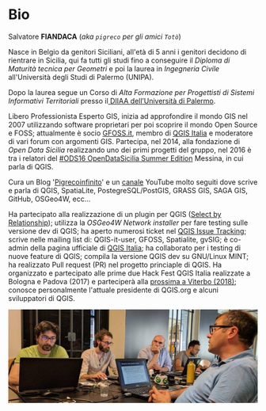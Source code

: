 # Bio

Salvatore **FIANDACA** (_aka `pigreco` per gli amici `Totò`_)

Nasce in Belgio da genitori Siciliani, all'età di 5 anni i genitori decidono di rientrare in Sicilia, qui fa tutti gli studi fino a conseguire il _Diploma di Maturità tecnica per Geometri_ e poi la laurea in _Ingegneria Civile_ all'Università degli Studi di Palermo (UNIPA).

Dopo la laurea segue un Corso di _Alta Formazione per Progettisti di Sistemi Informativi Territoriali_ presso il[ DIIAA dell’Università di Palermo](http://www.unipa.it/Dipartimento-di-Ingegneria-Idraulica-ed-Applicazioni-Ambientali/).

Libero Professionista Esperto GIS, inizia ad approfondire il mondo GIS nel 2007 utilizzando software proprietari per poi scoprire il mondo Open Source e FOSS; attualmente è socio [GFOSS.it](http://gfoss.it/), membro di [QGIS Italia](https://www.facebook.com/qgis.it/) e moderatore di vari forum con argomenti GIS. Partecipa, nel 2014, alla fondazione di _Open Data Sicilia_ realizzando uno dei primi progetti del gruppo, nel 2016 è tra i relatori del [#ODS16 OpenDataSicilia Summer Edition](http://ods16.opendatasicilia.it/) Messina, in cui parla di QGIS.

Cura un Blog '[Pigrecoinfinito](https://pigrecoinfinito.wordpress.com/)' e un [canale](https://www.youtube.com/user/vediamo13/) YouTube molto seguiti dove scrive e parla di QGIS, SpatiaLite, PostegreSQL/PostGIS, GRASS GIS, SAGA GIS, GitHub, OSGeo4W, ecc...

Ha partecipato alla realizzazione di un plugin per QGIS ([Select by Relationship](https://plugins.qgis.org/plugins/SelectByRelationship/)); utilizza la _OSGeo4W Network installer_ per fare testing sulle versione dev di QGIS; ha aperto numerosi ticket nel [QGIS Issue Tracking](https://issues.qgis.org/issues); scrive nelle mailing list di: QGIS-it-user, GFOSS, Spatialite, gvSIG; è co-admin della pagina ufficiale di [QGIS Italia](https://www.facebook.com/qgis.it/); ha collaborato per i testing di nuove feature di QGIS; compila la versione QGIS dev su GNU/Linux MINT; ha realizzato Pull request (PR) nel progetto princiaple di QGIS. Ha organizzato e partecipato alle prime due Hack Fest QGIS Italia realizzate a Bologna e Padova (2017) e parteciperà alla [prossima a Viterbo (2018)](https://github.com/pcav/sito_qgis_it/wiki/QGIS-HackFest-3); conosce personalmente l'attuale presidente di QGIS.org e alcuni sviluppatori di QGIS.

![foto](img/hfita1_2017_bologna.png)

